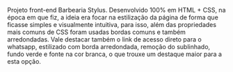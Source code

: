 Projeto front-end Barbearia Stylus. Desenvolvido 100% em HTML + CSS, na época em que fiz, a ideia era focar na estilização da página de forma que ficasse simples e visualmente intuitiva, para isso, além das propriedades mais
comuns de CSS foram usadas bordas comuns e também arredondadas. Vale destacar também o link de acesso direto para o whatsapp, estilizado com borda arredondada, remoção do sublinhado, fundo verde e fonte na cor branca, o que 
trouxe um destaque maior para a esta opção.